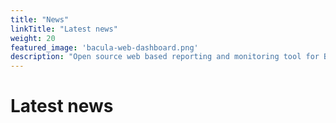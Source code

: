 ```yaml
---
title: "News"
linkTitle: "Latest news"
weight: 20
featured_image: 'bacula-web-dashboard.png'
description: "Open source web based reporting and monitoring tool for Bacula"
---
```


# Latest news
